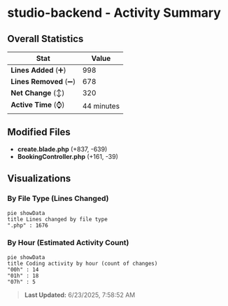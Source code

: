 # studio-backend - Activity Summary 

## Overall Statistics

| Stat                   | Value                                                             |
| ---------------------- | ----------------------------------------------------------------- |
| **Lines Added** (➕)   | 998                                          |
| **Lines Removed** (➖) | 678                                        |
| **Net Change** (↕)    | 320                |
| **Active Time** (⌚)   | 44 minutes |


## Modified Files
- **create.blade.php** (+837, -639)
- **BookingController.php** (+161, -39)

## Visualizations

### By File Type (Lines Changed)

```mermaid
pie showData
title Lines changed by file type
".php" : 1676
```

### By Hour (Estimated Activity Count)

```mermaid
pie showData
title Coding activity by hour (count of changes)
"00h" : 14
"01h" : 18
"07h" : 5
```


> **Last Updated:** 6/23/2025, 7:58:52 AM